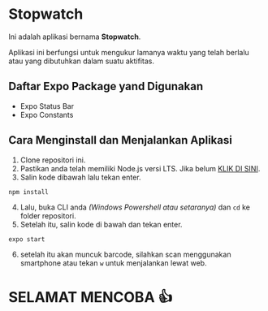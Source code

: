 # Stopwatch
Ini adalah aplikasi bernama **Stopwatch**.

Aplikasi ini berfungsi untuk mengukur lamanya waktu yang telah berlalu atau yang dibutuhkan dalam suatu aktifitas.

## Daftar Expo Package yand Digunakan
- Expo Status Bar
- Expo Constants

## Cara Menginstall dan Menjalankan Aplikasi
1. Clone repositori ini.
2. Pastikan anda telah memiliki Node.js versi LTS. Jika belum [KLIK DI SINI](https://nodejs.org/en/).
3. Salin kode dibawah lalu tekan enter.
```
npm install
```
4. Lalu, buka CLI anda *(Windows Powershell atau setaranya)* dan `cd` ke folder repositori.
5. Setelah itu, salin kode di bawah dan tekan enter.
```
expo start
```
6. setelah itu akan muncuk barcode, silahkan scan menggunakan smartphone atau tekan `w` untuk menjalankan lewat web.

# SELAMAT MENCOBA :+1:
